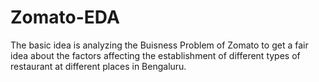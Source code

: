 # Zomato-EDA
The basic idea is analyzing the Buisness Problem of Zomato to get a fair idea about the factors affecting the establishment of different types of restaurant at different places in Bengaluru.
